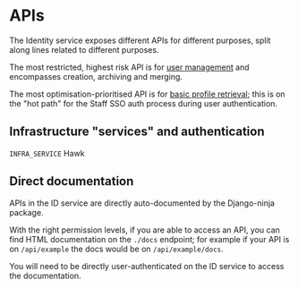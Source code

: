 # APIs

The Identity service exposes different APIs for different purposes, split along lines related to different purposes.

The most restricted, highest risk API is for [user management](./user-management.md) and encompasses creation, archiving and merging.

The most optimisation-prioritised API is for [basic profile retrieval](./basic-profile.md); this is on the "hot path" for the Staff SSO auth process during user authentication.

## Infrastructure "services" and authentication

`INFRA_SERVICE`
Hawk

## Direct documentation

APIs in the ID service are directly auto-documented by the Django-ninja package.

With the right permission levels, if you are able to access an API, you can find HTML documentation on the `./docs` endpoint; for example if your API is on `/api/example` the docs would be on `/api/example/docs`.

You will need to be directly user-authenticated on the ID service to access the documentation.
